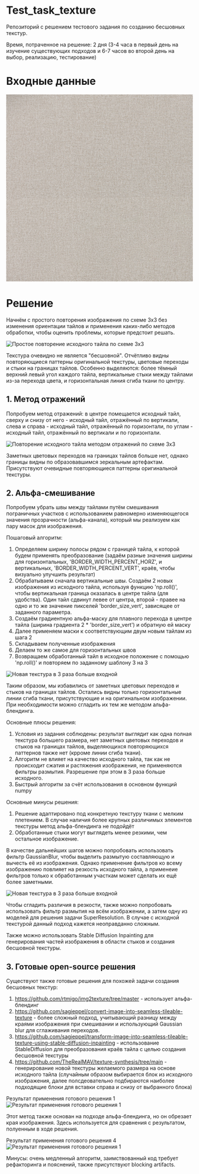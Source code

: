 # Test_task_texture
Репозиторий с решением тестового задания по созданию бесшовных текстур.

Время, потраченное на решение: 2 дня (3-4 часа в первый день на изучение существующих подходов и 6-7 часов во второй день на выбор, реализацию, тестирование)

# Входные данные
![Входное изображение текстуры ткани](/images/texture.png)

# Решение

Начнём с простого повторения изображения по схеме 3х3 без изменения ориентации тайлов и применения каких-либо методов обработки, чтобы оценить проблемы, которые предстоит решать.

![Простое повторение исходного тайла по схеме 3х3](/images/texture_repeated.png)

Текстура очевидно не является "бесшовной". Отчётливо видны повторяющиеся паттерны оригинальной текстуры, цветовые переходы и стыки на границах тайлов. Особенно выделяются: более тёмный верхний левый угол каждого тайла, вертикальные стыки между тайлами из-за переходв цвета, и горизонтальная линия сгиба ткани по центру.

## 1. Метод отражений
Попробуем метод отражений: в центре помещается исходный тайл, сверху и снизу от него - исходный тайл, отражённый по вертикали, слева и справа - исходный тайл, отражённый по горизонтали, по углам - исходный тайл, отражённый по вертикали и по горизонтали.

![Повторение исходного тайла методом отражений по схеме 3х3](/images/texture_mirrored.png)

Заметных цветовых переходов на границах тайлов больше нет, однако границы видны по образовавшимся зеркальным артефактам. Присутствуют очевидные повторяющиеся паттерны оригинальной текстуры.

## 2. Альфа-смешивание

Попробуем убрать швы между тайлами путём смешивания пограничных участков с использованием равномерно изменяющегося значения прозрачности (альфа-канала), который мы реализуем как пару масок для изображения.

Пошаговый алгоритм: 

 1. Определяем ширину полосы рядом с границей тайла, к которой будем применять преобразование (задаём разные значения ширины для горизонтальных, 'BORDER_WIDTH_PERCENT_HORZ', и вертикальных, 'BORDER_WIDTH_PERCENT_VERT', краёв, чтобы визуально улучшить результат)
 2. Обрабатываем сначала вертикальные швы. Создаём 2 новых изображения из исходного тайла, используя функцию 'np.roll()', чтобы вертикальная граница оказалась в центре тайла (для удобства). Один тайл сдвинут левее от центра, второй - правее на одно и то же значение пикселей 'border_size_vert', зависящее от заданного параметра.
 3. Создаём градиентную альфа-маску для плавного перехода в центре тайла (ширина градиента 2 * 'border_size_vert') и обратную ей маску
 4. Далее применяем маски к соответствующим двум новым тайлам из шага 2
 5. Складываем полученные изображения
 6. Делаем то же самое для горизонтальных швов
 7. Возвращаем обработанный тайл в исходное положение с помощью 'np.roll()' и повторяем по заданному шаблону 3 на 3

![Новая текстура в 3 раза больше входной](/images/resulting_texture.png)

Таким образом, мы избавились от заметных цветовых переходов и стыков на границах тайлов. Остались видны только горизонтальные линии сгиба ткани, присутствующие и на оригинальном изображении. При необходимости можно сгладить их тем же методом альфа-блендинга.

Основные плюсы решения:
1. Условия из задания соблюдены: результат выглядит как одна полная текстура большего размера, нет заметных цветовых переходов и стыков на границах тайлов, выделяющихся повторяющихся паттернов также нет (крроме линии сгиба ткани). 
2. Алгоритм не влияет на качество исходного тайла, так как не происходит сжатия и растяжения изображения, не применяются фильтры размытия. Разрешение при этом в 3 раза больше исходного.
3. Быстрый алгоритм за счёт использования в основном функций numpy

Основные минусы решения: 
1. Решение адаптировано под конкретную текстуру ткани с мелким плетением. В случае наличия более крупных различимых элементов текстуры метод альфа-блендинга не подойдёт
2. Обработанные стыки могут выглядеть менее резкими, чем остальное изображение. 

В качестве дальнейших шагов можно попробовать использовать фильтр GaussianBlur, чтобы выделить размытую составляющую и вычесть её из изображения. Однако применение фильтров ко всему изображению повлияет на резкость исходного тайла, а применеие фильтров только к обработанным участкам может сделать их ещё более заметными. 

![Новая текстура в 3 раза больше входной](/images/resulting_texture.png)

Чтобы сгладить различия в резкости, также можно попробовать использовать фильтр размытия на всём изображении, а затем одну из моделей для решения задачи SuperResolution. В случае с исходной текстурой данный подход кажется неоправданно сложным.

Также можно использовать Stable Diffusion Inpainting для генерирования частей изображения в области стыков и создания бесшовной текстуры.

##  3. Готовые open-source решения 
Существуют также готовые решения для похожей задачи создания бесшовных текстур: 

1.   https://github.com/rtmigo/img2texture/tree/master - использует альфа-блендинг
2.   https://github.com/sagieppel/convert-image-into-seamless-tileable-texture - более сложный подход, учитывающий разницу между краями изображения при смешивании и использующий Gaussian blur для сглаживания переходов.
3. https://github.com/sagieppel/transform-image-into-seamless-tileable-texture-using-stable-diffusion-inpainting - использование StableDiffusion для преобразования краёв тайла с целью создания бесшовной текстуры
4. https://github.com/TheRealMAV/texture-synthesis/tree/main - генерирование новой текстуры желаемого размера на основе исходного тайла (случайным образом выбирается блок из исходного изображения, далее полсдеовательно подбираются наиболее подходящие блоки для вставки справа и снизу от выбранного блока)

 Результат применения готового решения 1
 ![ Результат применения готового решения 1](/images/existing_solution_1.png)

 Этот метод также основан на подходе альфа-блендинга, но он обрезает края изображения. Здесь используется для сравнения с результатом, полуенным в ходе решения.

  Результат применения готового решения 4
   ![ Результат применения готового решения 1](/images/existing_solution_2.png)

  Минусы: очень медленный алгоритм, заимствованный код требует рефакторинга и пояснений, также присутствуют blocking artifacts.
 
